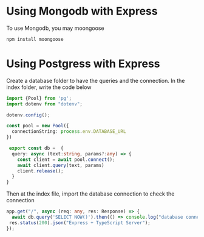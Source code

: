# Using Mongodb with Express
To use Mongodb, you may moongoose

```bash
npm install moongoose
```


# Using Postgress with Express

Create a database folder to have the queries and the connection. In the index folder, write the code below

```index/db.ts
import {Pool} from 'pg';
import dotenv from "dotenv";

dotenv.config();

const pool = new Pool({
  connectionString: process.env.DATABASE_URL
})

 export const db =  {
  query: async (text:string, params?:any) => {
    const client = await pool.connect();
    await client.query(text, params)
    client.release();
  }
}
```

Then at the index file, import the database connection to check the connection

```index.ts
app.get("/", async (req: any, res: Response) => {
  await db.query('SELECT NOW()').then(() => console.log("database connected")).catch((error) => console.log(`database error occurred ${error}`))
 res.status(200).json("Express + TypeScript Server");
});
```